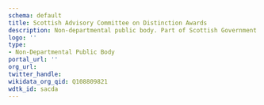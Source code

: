 ```yaml
---
schema: default
title: Scottish Advisory Committee on Distinction Awards
description: Non-departmental public body. Part of Scottish Government
logo: ''
type:
- Non-Departmental Public Body
portal_url: ''
org_url: 
twitter_handle: 
wikidata_org_qid: Q108809821
wdtk_id: sacda
---
```

